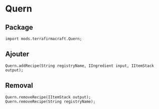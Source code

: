 # Quern

## Package
```zenscript
import mods.terrafirmacraft.Quern;
```

## Ajouter

```zenscript
Quern.addRecipe(String registryName, IIngredient input, IItemStack output);
```

## Removal

```zenscript
Quern.removeRecipe(IItemStack output);
Quern.removeRecipe(String registryName);
```